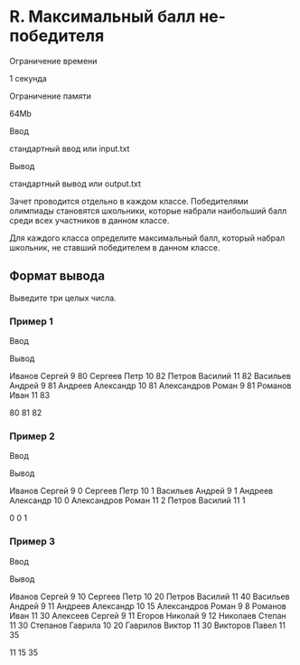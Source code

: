 R. Максимальный балл не-победителя
==================================

Ограничение времени

1 секунда

Ограничение памяти

64Mb

Ввод

стандартный ввод или input.txt

Вывод

стандартный вывод или output.txt

Зачет проводится отдельно в каждом классе. Победителями олимпиады становятся школьники, которые набрали наибольший балл среди всех участников в данном классе.

Для каждого класса определите максимальный балл, который набрал школьник, не ставший победителем в данном классе.

Формат вывода
-------------

Выведите три целых числа.

### Пример 1

Ввод

Вывод

Иванов Сергей 9 80
Сергеев Петр 10 82
Петров Василий 11 82
Васильев Андрей 9 81
Андреев Александр 10 81
Александров Роман 9 81
Романов Иван 11 83

80 81 82

### Пример 2

Ввод

Вывод

Иванов Сергей 9 0
Сергеев Петр 10 1
Васильев Андрей 9 1
Андреев Александр 10 0
Александров Роман 11 2
Петров Василий 11 1

0 0 1

### Пример 3

Ввод

Вывод

Иванов Сергей 9 10
Сергеев Петр 10 20
Петров Василий 11 40
Васильев Андрей 9 11
Андреев Александр 10 15
Александров Роман 9 8
Романов Иван 11 30
Алексеев Сергей 9 11
Егоров Николай 9 12
Николаев Степан 11 30
Степанов Гаврила 10 20
Гаврилов Виктор 11 30
Викторов Павел 11 35

11 15 35